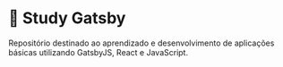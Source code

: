 # :rocket: Study Gatsby

Repositório destinado ao aprendizado e desenvolvimento de aplicações básicas utilizando GatsbyJS, React e JavaScript. 
